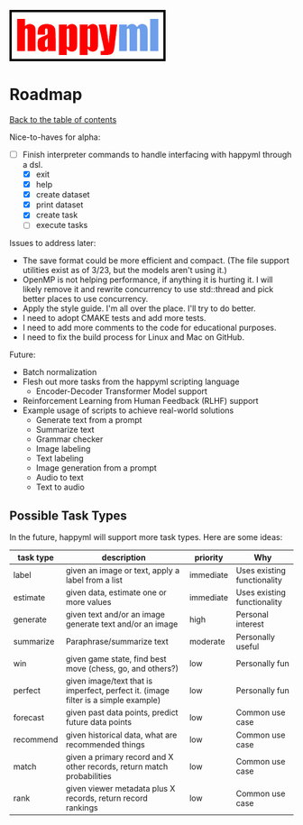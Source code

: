 ![happyml](../happyml.png)

# Roadmap
[Back to the table of contents](README.md)

Nice-to-haves for alpha:
* [ ] Finish interpreter commands to handle interfacing with happyml through a dsl.
    * [x] exit
    * [x] help
    * [x] create dataset
    * [x] print dataset
    * [x] create task
    * [ ] execute tasks

Issues to address later:
* The save format could be more efficient and compact. (The file support utilities exist as of 3/23, but the models aren't using it.)
* OpenMP is not helping performance, if anything it is hurting it. I will likely remove it and rewrite concurrency to use std::thread and pick better places to use concurrency.
* Apply the style guide. I'm all over the place. I'll try to do better.
* I need to adopt CMAKE tests and add more tests.
* I need to add more comments to the code for educational purposes.
* I need to fix the build process for Linux and Mac on GitHub.

Future:
* Batch normalization
* Flesh out more tasks from the happyml scripting language
    * Encoder-Decoder Transformer Model support
* Reinforcement Learning from Human Feedback (RLHF) support
* Example usage of scripts to achieve real-world solutions
    * Generate text from a prompt
    * Summarize text
    * Grammar checker
    * Image labeling
    * Text labeling
    * Image generation from a prompt
    * Audio to text
    * Text to audio


## Possible Task Types

In the future, happyml will support more task types. Here are some ideas:

| task type | description                                                                        | priority  | Why                         |
|-----------|------------------------------------------------------------------------------------|-----------|-----------------------------|
| label     | given an image or text, apply a label from a list                                  | immediate | Uses existing functionality |
| estimate  | given data, estimate one or more values                                            | immediate | Uses existing functionality |
| generate  | given text and/or an image generate text and/or an image                           | high      | Personal interest           |
| summarize | Paraphrase/summarize text                                                          | moderate  | Personally useful           |
| win       | given game state, find best move (chess, go, and others?)                          | low       | Personally fun              |
| perfect   | given image/text that is imperfect, perfect it. (image filter is a simple example) | low       | Personally fun              |
| forecast  | given past data points, predict future data points                                 | low       | Common use case             |
| recommend | given historical data, what are recommended things                                 | low       | Common use case             | 
| match     | given a primary record and X other records, return match probabilities             | low       | Common use case             |
| rank      | given viewer metadata plus X records, return record rankings                       | low       | Common use case             |

